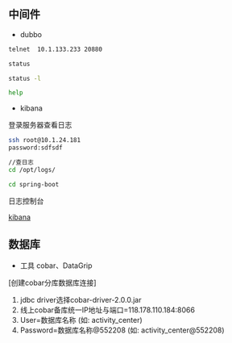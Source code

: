 ## 中间件

- dubbo

```bash
telnet  10.1.133.233 20880

status

status -l 

help

```

- kibana

登录服务器查看日志
```bash
ssh root@10.1.24.181  
password:sdfsdf

//查日志
cd /opt/logs/

cd spring-boot

```

日志控制台

[kibana](https://kibana.2dfire.net/)

## 数据库

- 工具 cobar、DataGrip

[创建cobar分库数据库连接]
1. jdbc driver选择cobar-driver-2.0.0.jar
2. 线上cobar备库统一IP地址与端口=118.178.110.184:8066
3. User=数据库名称 (如: activity_center)
4. Password=数据库名称@552208 (如: activity_center@552208)
